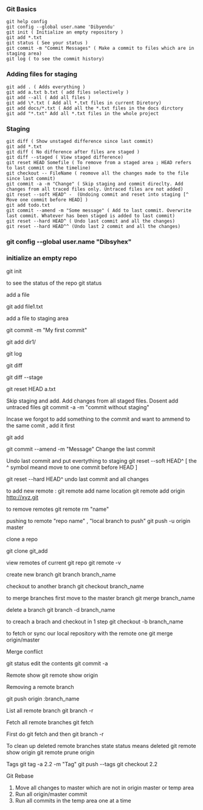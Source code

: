 ### Git Basics
```
git help config
git config --global user.name 'Dibyendu'
git init ( Initialize an empty repository )
git add *.txt
git status ( See your status )
git commit -m "Commit Messages" ( Make a commit to files which are in staging area)
git log ( to see the commit history)
```
### Adding files for staging
```
git add . ( Adds everything )
git add a.txt b.txt ( add files selectively )
git add --all ( Add all files )
git add \*.txt ( Add all *.txt files in current Diretory) 
git add docs/*.txt ( Add all the *.txt files in the docs dirctory
git add "*.txt" Add all *.txt files in the whole project

```
### Staging
```
git diff ( Show unstaged difference since last commit)
git add *.txt
git diff ( No difference after files are staged )
git diff --staged ( View staged difference)
git reset HEAD Somefile ( To remove from a staged area ; HEAD refers to last commit on the timeline)
git checkout -- FileName ( reomove all the changes made to the file since last commit)
git commit -a -m "Change" ( Skip staging and commit direclty. Add changes from all traced files only. Untraced files are not added)
git reset --soft HEAD^ -  (Undoing commit and reset into staging [^ Move one commit before HEAD] )
git add todo.txt
git commit --amend -m "Some message" ( Add to last commit. Overwrite last commit. Whatever has been staged is added to last commit)
git reset --hard HEAD^ ( Undo last commit and all the changes)
git reset --hard HEAD^^ (Undo last 2 commit and all the changes)
```

### git config --global user.name "Dibsyhex"

### initialize an empty repo
git init

to see the status of the repo
git status

add a file

git add file1.txt

add a file to staging area

git commit -m "My first commit"

git add dir1/

git log

git diff

git diff --stage

git reset HEAD a.txt

Skip staging and add. Add changes from all staged files. Dosent add untraced files
git commit -a -m "commit without staging"

Incase we forgot to add something to the commit and want to ammend to the same comit , add it first

git add

git commit --amend -m "Message" Change the last commit

Undo last commit and put evertything to staging
git reset --soft HEAD^ [ the ^ symbol meand move to one commit before HEAD ]

git reset --hard HEAD^ undo last commit and all changes

to add new remote : git remote add name location
git remote add origin http://xyz.git

to remove remotes
git remote rm "name"

pushing to remote "repo name" , "local branch to push"
git push -u origin master 

clone a repo

git clone git_add

view remotes of current git repo
git remote -v

create new branch
git branch branch_name

checkout to another branch
git checkout branch_name

to merge branches
first move to the master branch
git merge branch_name

delete a branch 
git branch -d branch_name

to creach a brach and checkout in 1 step
git checkout -b branch_name

to fetch or sync our local repository with the remote one
git merge origin/master


Merge conflict

git status
edit the contents
git commit -a

Remote show
git remote show origin 

Removing a remote branch

git push origin :branch_name

List all remote branch
git branch -r

Fetch all remote branches
git fetch

First do git fetch and then git branch -r

To clean up deleted remote branches
state status means deleted 
git remote show origin
git remote prune origin

Tags
git tag -a 2.2 -m "Tag"
git push --tags
git checkout 2.2

Git Rebase 
1. Move all changes to master which are not in origin master or temp area
2. Run all origin/master commit
3. Run all commits in  the temp area one at a time
